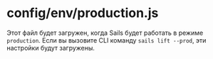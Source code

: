 # config/env/production.js

Этот файл будет загружен, когда Sails будет работать в режиме `production`. Если вы вызовите CLI команду `sails lift --prod`, эти настройки будут загружены.


<docmeta name="displayName" value="production.js">
